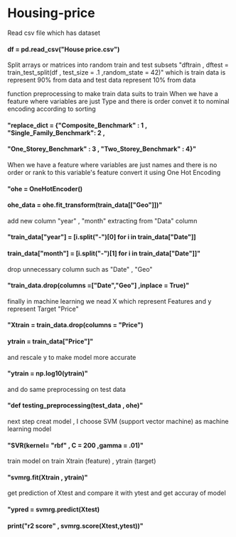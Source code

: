 # Housing-price
Read csv file which has dataset 
#### df = pd.read_csv("House price.csv")

Split arrays or matrices into random train and test subsets "dftrain , dftest = train_test_split(df , test_size  = .1 ,random_state = 42)"
which is train data is represent 90% from data and test data  represent 10% from data 

function preprocessing to make train data suits to train
When we have a feature where variables are just Type and there is  order  convet it to nominal encoding according to  sorting 

#### "replace_dict = {"Composite_Benchmark" : 1 , "Single_Family_Benchmark": 2 ,
 ####              "One_Storey_Benchmark" : 3 , "Two_Storey_Benchmark" : 4}"
                
                
When we have a feature where variables are just names and there is no order or rank to this variable's feature convert it using One Hot Encoding
#### "ohe = OneHotEncoder()
#### ohe_data = ohe.fit_transform(train_data[["Geo"]])"

add new column "year" , "month" extracting from "Data" column
#### "train_data["year"] = [i.split("-")[0] for i in train_data["Date"]]
####  train_data["month"] = [i.split("-")[1] for i in train_data["Date"]]"
 
 
drop unnecessary column such as "Date" , "Geo"
#### "train_data.drop(columns =["Date","Geo"] ,inplace =  True)"
 
finally in machine learning we nead X which represent Features and y represent Target "Price"
#### "Xtrain = train_data.drop(columns = "Price")
#### ytrain = train_data["Price"]"
  
and rescale y to make model more accurate
#### "ytrain = np.log10(ytrain)"


  
  
and do same preprocessing on test data
#### "def testing_preprocessing(test_data , ohe)"


next step creat model  , I choose SVM (support vector machine) as machine learning model
#### "SVR(kernel= "rbf" , C = 200 ,gamma = .01)"


train model on train Xtrain (feature) , ytrain (target)
#### "svmrg.fit(Xtrain , ytrain)"


get prediction of Xtest and compare it with ytest and get accuray of model
#### "ypred = svmrg.predict(Xtest)
####  print("r2 score" , svmrg.score(Xtest,ytest))"
 
 
